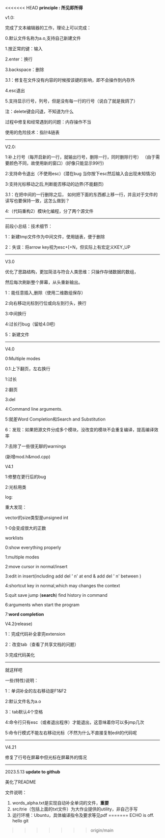 <<<<<<< HEAD
**principle : 所见即所得**

v1.0:

完成了文本编辑器的工作，理论上可以完成：

0.默认文件名称为a.o,支持自己新建文件

1.按正常的键：输入

2.enter：换行 

3.backspace：删除 

3.1：修复在文件没有内容的时候按该键的影响，即不会操作到内存外

4.esc退出 

5.支持显示行号，列号，但是没有每一行的行号（说白了就是我鸽了） 

注：delete键会闪退，不知道为什么 

过程中修复和经常遇到的问题：内存操作不当 

使用的危险技术：指针&链表 

---
V2.0: 

1:补上行号（每开启新的一行，就输出行号，删除一行，同时删除行号）
（由于需要颜色不同，故使用新的窗口）(好像只能显示99行) 

2:支持命令退出（不使用esc）(潜在bug 当你按下esc然后输入会出现未知情况) 

3:支持光标移动之后,判断能否移动的边界(不能翻页)

3.1：在把中间的一行删除之后，
如何把下面的东西都上移一行，并且对于文件的读写也要保持一致，这怎么做到？ 

4:（代码重构2）模块化编程，分了两个源文件

---

前段小总结：技术细节： 

1：新建tmp文件作为中间文件，使用链表，便于删除 

2：失误：将arrow key视为esc+[+N，但实际上有宏定义KEY_UP

---
V3.0 

优化了思路结构，更加简洁与符合人类思维：只操作存储数据的数组，

然后每次刷新整个屏幕，从头重新输出。

1：能任意插入,删除（使用二维数组保存） 

2:向右移动光标到行位或向左到行头，换行 

3:中间换行 

4:过长行bug（留给4.0吧） 

5：新建文件 

---

V4.0 

0:Multiple modes 

0.1:上下翻页，左右换行

1:过长 

2:翻页 

3:del 

4:Command line arguments. 

5:就差Word Completion和Search and Substitution 

6：发现：如果把源文件分成多个模块，没改变的模块不会重复编译，提高编译效率 

7:去除了一些很无聊的warnings 

(新增mod.h&mod.cpp) 

V4.1 

1:修整在更行后的bug 

2:光标用类 

log: 

重大发现：

vector的size类型是unsigned int 

1-0会变成很大的正数 

worklists 

0:show everything properly 

1:multiple modes 

2:move cursor in normal/insert 

3:edit in insert(including add del ' n' at end
& add del ' n' between ) 

4:shortcut key in normal,which may changes the context

5:quit save jump (**search**) find history in command 

6:arguments when start the program 

7:**word completion** 

V4.2(release) 

1：完成代码补全拿完extension 

2：改变tab（查看了共享文档的问题） 

3:完成代码美化 

---

就这样吧 

一些(特性)说明： 

1：单词补全的左右移动是F1&F2 

2:默认文件名为a.o 

3：tab默认4个空格 

4:命令行只有esc（或者退出程序）才能退出，这意味着你可以多jmp几次 

5:命令行模式不能左右移动光标（不然为什么不直接复制edit的代码呢 

---

V4.21 

修复了行号在屏幕中但光标在屏幕外的情况

---

2023.5.13 **update to github**

美化了README

文件说明：
1. words_alpha.txt是实现自动补全单词的文件，**重要**
2. src/trie（包括上面的txt文件）为大作业提供的utility，非自己手写
3. 运行环境：Ubuntu，具体编译指令及要求等见pdf
=======
ECHO is off.
hello git
>>>>>>> origin/main

